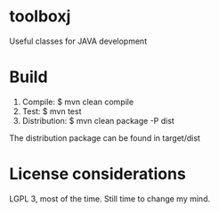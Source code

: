 # toolboxj
Useful classes for JAVA development

# Build

1. Compile: 
    $ mvn clean compile
2. Test: 
    $ mvn test
3. Distribution: 
    $ mvn clean package -P dist

The distribution package can be found in target/dist

# License considerations

LGPL 3, most of the time. Still time to change my mind.

